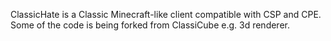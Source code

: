 ClassicHate is a Classic Minecraft-like
client compatible with CSP and CPE. Some of the code is being forked from ClassiCube e.g. 3d renderer.
